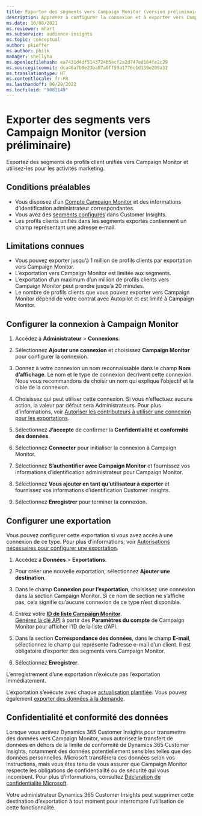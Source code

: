 ```yaml
---
title: Exporter des segments vers Campaign Monitor (version préliminaire)
description: Apprenez à configurer la connexion et à exporter vers Campaign Monitor.
ms.date: 10/08/2021
ms.reviewer: mhart
ms.subservice: audience-insights
ms.topic: conceptual
author: pkieffer
ms.author: philk
manager: shellyha
ms.openlocfilehash: ea7431d4df5143724b5ecf2a2d747ed164fe2c29
ms.sourcegitcommit: dca46afb9e23ba87a0ff59a1776c1d139e209a32
ms.translationtype: HT
ms.contentlocale: fr-FR
ms.lasthandoff: 06/29/2022
ms.locfileid: "9081149"
---
```

# <a name="export-segments-to-campaign-monitor-preview"></a>Exporter des segments vers Campaign Monitor (version préliminaire)

Exportez des segments de profils client unifiés vers Campaign Monitor et utilisez-les pour les activités marketing.

## <a name="prerequisites"></a>Conditions préalables

-   Vous disposez d’un [Compte Campaign Monitor](https://www.campaignmonitor.com/) et des informations d’identification administrateur correspondantes.
-   Vous avez des [segments configurés](segments.md) dans Customer Insights.
-   Les profils clients unifiés dans les segments exportés contiennent un champ représentant une adresse e-mail.

## <a name="known-limitations"></a>Limitations connues

- Vous pouvez exporter jusqu’à 1 million de profils clients par exportation vers Campaign Monitor.
- L’exportation vers Campaign Monitor est limitée aux segments.
- L’exportation d’un maximum d’un million de profils clients vers Campaign Monitor peut prendre jusqu’à 20 minutes. 
- Le nombre de profils clients que vous pouvez exporter vers Campaign Monitor dépend de votre contrat avec Autopilot et est limité à Campaign Monitor.

## <a name="set-up-connection-to-campaign-monitor"></a>Configurer la connexion à Campaign Monitor

1. Accédez à **Administrateur** > **Connexions**.

1. Sélectionnez **Ajouter une connexion** et choisissez **Campaign Monitor** pour configurer la connexion.

1. Donnez à votre connexion un nom reconnaissable dans le champ **Nom d’affichage**. Le nom et le type de connexion décrivent cette connexion. Nous vous recommandons de choisir un nom qui explique l’objectif et la cible de la connexion.

1. Choisissez qui peut utiliser cette connexion. Si vous n’effectuez aucune action, la valeur par défaut sera Administrateurs. Pour plus d’informations, voir [Autoriser les contributeurs à utiliser une connexion pour les exportations](connections.md#allow-contributors-to-use-a-connection-for-exports).

1. Sélectionnez **J’accepte** de confirmer la **Confidentialité et conformité des données**.

1. Sélectionnez **Connecter** pour initialiser la connexion à Campaign Monitor.

1. Sélectionnez **S’authentifier avec Campaign Monitor** et fournissez vos informations d’identification administrateur pour Campaign Monitor.

1. Sélectionnez **Vous ajouter en tant qu’utilisateur à exporter** et fournissez vos informations d’identification Customer Insights.

1. Sélectionnez **Enregistrer** pour terminer la connexion.

## <a name="configure-an-export"></a>Configurer une exportation

Vous pouvez configurer cette exportation si vous avez accès à une connexion de ce type. Pour plus d’informations, voir [Autorisations nécessaires pour configurer une exportation](export-destinations.md#set-up-a-new-export).

1. Accédez à **Données** > **Exportations**.

1. Pour créer une nouvelle exportation, sélectionnez **Ajouter une destination**.

1. Dans le champ **Connexion pour l’exportation**, choisissez une connexion dans la section Campaign Monitor. Si ce nom de section ne s’affiche pas, cela signifie qu’aucune connexion de ce type n’est disponible.

1. Entrez votre [**ID de liste Campaign Monitor**](https://www.campaignmonitor.com/api/getting-started/#your-list-id).    
   [Générez la clé API](https://www.campaignmonitor.com/api/getting-started/) à partir des **Paramètres du compte** de Campaign Monitor pour afficher l’ID de la liste d’API.  

1. Dans la section **Correspondance des données**, dans le champ **E-mail**, sélectionnez le champ qui représente l’adresse e-mail d’un client. Il est obligatoire d’exporter des segments vers Campaign Monitor.

1. Sélectionnez **Enregistrer**.

L’enregistrement d’une exportation n’exécute pas l’exportation immédiatement.

L’exportation s’exécute avec chaque [actualisation planifiée](system.md#schedule-tab). Vous pouvez également [exporter des données à la demande](export-destinations.md#run-exports-on-demand). 


## <a name="data-privacy-and-compliance"></a>Confidentialité et conformité des données

Lorsque vous activez Dynamics 365 Customer Insights pour transmettre des données vers Campaign Monitor, vous autorisez le transfert de données en dehors de la limite de conformité de Dynamics 365 Customer Insights, notamment des données potentiellement sensibles telles que des données personnelles. Microsoft transférera ces données selon vos instructions, mais vous êtes tenu de vous assurer que Campaign Monitor respecte les obligations de confidentialité ou de sécurité qui vous incombent. Pour plus d’informations, consultez [Déclaration de confidentialité Microsoft](https://go.microsoft.com/fwlink/?linkid=396732).

Votre administrateur Dynamics 365 Customer Insights peut supprimer cette destination d’exportation à tout moment pour interrompre l’utilisation de cette fonctionnalité.
